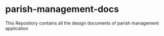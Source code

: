 # parish-management-docs
This Repository contains all the design documents  of parish management application
